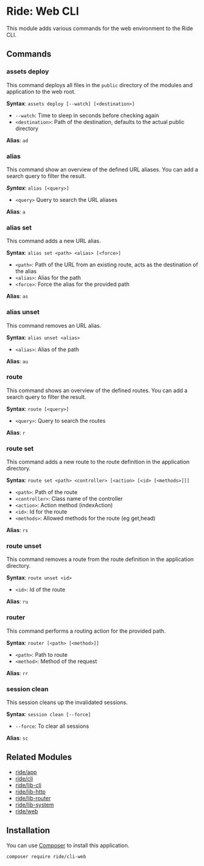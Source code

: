 # Ride: Web CLI

This module adds various commands for the web environment to the Ride CLI.

## Commands

### assets deploy

This command deploys all files in the ```public``` directory of the modules and application to the web root.

**Syntax**: ```assets deploy [--watch] [<destination>]```
- ```--watch```: Time to sleep in seconds before checking again
- ```<destination>```: Path of the destination, defaults to the actual public directory

**Alias**: ```ad```

### alias

This command show an overview of the defined URL aliases.
You can add a search query to filter the result.

***Syntax***: ```alias [<query>]```
- ```<query>``` Query to search the URL aliases

**Alias**: ```a```

### alias set

This command adds a new URL alias.

**Syntax**: ```alias set <path> <alias> [<force>]```
- ```<path>```: Path of the URL from an existing route, acts as the destination of the alias
- ```<alias>```: Alias for the path
- ```<force>```: Force the alias for the provided path

**Alias**: ```as```

### alias unset

This command removes an URL alias.

**Syntax**: ```alias unset <alias>```
- ```<alias>```: Alias of the path

**Alias**: ```au```

### route

This command shows an overview of the defined routes. 
You can add a search query to filter the result.

**Syntax**: ```route [<query>]```
- ```<query>```: Query to search the routes

**Alias**: ```r```

### route set

This command adds a new route to the route definition in the application directory.

**Syntax**: ```route set <path> <controller> [<action> [<id> [<methods>]]]```
- ```<path>```: Path of the route
- ```<controller>```: Class name of the controller
- ```<action>```: Action method (indexAction)
- ```<id>```: Id for the route
- ```<methods>```: Allowed methods for the route (eg get,head)

**Alias**: ```rs```

### route unset

This command removes a route from the route definition in the application directory.

**Syntax**: ```route unset <id>```
- ```<id>```: Id of the route

**Alias**: ```ru```

### router

This command performs a routing action for the provided path.

**Syntax**: ```router [<path> [<method>]]```
- ```<path>```: Path to route
- ```<method>```: Method of the request

**Alias**: ```rr```

### session clean

This session cleans up the invalidated sessions.

**Syntax**: ```session clean [--force]```
- ```--force```: To clear all sessions

**Alias**: ```sc```

## Related Modules 

- [ride/app](https://github.com/all-ride/ride-app)
- [ride/cli](https://github.com/all-ride/ride-cli)
- [ride/lib-cli](https://github.com/all-ride/ride-lib-cli)
- [ride/lib-http](https://github.com/all-ride/ride-lib-http)
- [ride/lib-router](https://github.com/all-ride/ride-lib-router)
- [ride/lib-system](https://github.com/all-ride/ride-lib-system)
- [ride/web](https://github.com/all-ride/ride-web)

## Installation

You can use [Composer](http://getcomposer.org) to install this application.

```
composer require ride/cli-web
```
